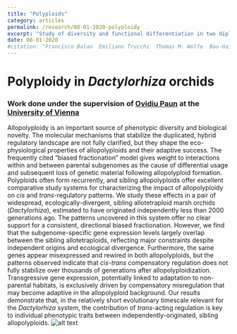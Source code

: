 ```yaml
---
title: "Polyploids"
category: articles
permalink: /research/08-01-2020-polyploidy
excerpt: "Study of diversity and functional differentiation in two diploid Orchids."
date: 08-01-2020
#citation: "Francisco Balao  Emiliano Trucchi  Thomas M. Wolfe  Bao‐Hai Hao  Maria Teresa Lorenzo  Juliane Baar Laura Sedman  Carolin Kosiol  Fabian Amman  Mark W. Chase  Mikael Hedrén  Ovidiu Paun. 'Adaptive sequence evolution is driven by biotic stress in a pair of orchid species (*Dactylorhiza*) with distinct ecological optima.' Molecular Ecology 2017. <a href='https://onlinelibrary.wiley.com/doi/epdf/10.1111/mec.14123'>https://doi.org/10.1111/mec.14123 </a>"
---
```

# Polyploidy in *Dactylorhiza* orchids
### Work done under the supervision of [Ovidiu Paun](https://plantgenomics.univie.ac.at/about-us/group-members/ovidiu-paun/) at the [University of Vienna](http://plantgenomics.univie.ac.at/research/)
Allopolyploidy is an important source of phenotypic diversity and biological novelty. The molecular mechanisms that stabilize the duplicated, hybrid regulatory landscape are not fully clarified, but they shape the eco-physiological properties of allopolyploids and their adaptive success. The frequently cited “biased fractionation” model gives weight to interactions within and between parental subgenomes as the cause of differential usage and subsequent loss of genetic material following allopolyploid formation. Polyploids often form recurrently, and sibling allopolyploids offer excellent comparative study systems for characterizing the impact of allopolyploidy on *cis* and *trans*-regulatory patterns. We study these effects in a pair of widespread, ecologically-divergent, sibling allotetraploid marsh orchids (*Dactylorhiza*), estimated to have originated independently less than 2000 generations ago. The patterns uncovered in this system offer no clear support for a consistent, directional biased fractionation. However, we find that the subgenome-specific gene expression levels largely overlap between the sibling allotetraploids, reflecting major constraints despite independent origins and ecological divergence. Furthermore, the same genes appear misexpressed and rewired in both allopolyploids, but the patterns observed indicate that *cis-trans* compensatory regulation does not fully stabilize over thousands of generations after allopolyploidization. Transgressive gene expression, potentially linked to adaptation to non-parental habitats, is exclusively driven by compensatory misregulation that may become adaptive in the allopolyploid background. Our results demonstrate that, in the relatively short evolutionary timescale relevant for the *Dactylorhiza* system, the contribution of *trans*-acting regulation is key to individual phenotypic traits between independently-originated, sibling allopolyploids.
![alt text](dacty_fig.jpg "Logo Title Text 1")
